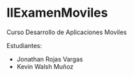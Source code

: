 # IIExamenMoviles

Curso Desarrollo de Aplicaciones Moviles

Estudiantes:
- Jonathan Rojas Vargas
- Kevin Walsh Muñoz

